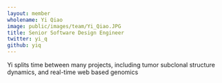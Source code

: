 ```yaml
---
layout: member
wholename: Yi Qiao
image: public/images/team/Yi_Qiao.JPG
title: Senior Software Design Engineer
twitter: yi_q
github: yiq
---
```


Yi splits time between many projects, including tumor subclonal structure dynamics, and real-time web based genomics